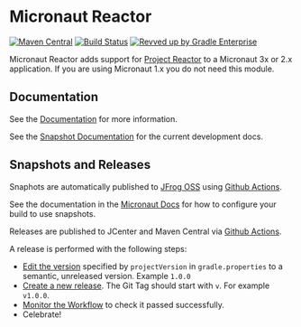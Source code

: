 # Micronaut Reactor

[![Maven Central](https://img.shields.io/maven-central/v/io.micronaut.reactor/micronaut-reactor.svg?label=Maven%20Central)](https://search.maven.org/search?q=g:%22io.micronaut.reactor%22%20AND%20a:%22micronaut-reactor%22)
[![Build Status](https://github.com/micronaut-projects/micronaut-reactor/workflows/Java%20CI/badge.svg)](https://github.com/micronaut-projects/micronaut-reactor/actions)
[![Revved up by Gradle Enterprise](https://img.shields.io/badge/Revved%20up%20by-Gradle%20Enterprise-06A0CE?logo=Gradle&labelColor=02303A)](https://ge.micronaut.io/scans)

Micronaut Reactor adds support for [Project Reactor](https://projectreactor.io/) to a Micronaut 3x or 2.x application. If you are 
using Micronaut 1.x you do not need this module.

## Documentation

See the [Documentation](https://micronaut-projects.github.io/micronaut-reactor/latest/guide/) for more information. 

See the [Snapshot Documentation](https://micronaut-projects.github.io/micronaut-reactor/snapshot/guide/) for the current development docs.

## Snapshots and Releases

Snaphots are automatically published to [JFrog OSS](https://oss.jfrog.org/artifactory/oss-snapshot-local/) using [Github Actions](https://github.com/micronaut-projects/micronaut-reactor/actions).

See the documentation in the [Micronaut Docs](https://docs.micronaut.io/latest/guide/index.html#usingsnapshots) for how to configure your build to use snapshots.

Releases are published to JCenter and Maven Central via [Github Actions](https://github.com/micronaut-projects/micronaut-reactor/actions).

A release is performed with the following steps:

* [Edit the version](https://github.com/micronaut-projects/micronaut-reactor/edit/master/gradle.properties) specified by `projectVersion` in `gradle.properties` to a semantic, unreleased version. Example `1.0.0`
* [Create a new release](https://github.com/micronaut-projects/micronaut-reactor/releases/new). The Git Tag should start with `v`. For example `v1.0.0`.
* [Monitor the Workflow](https://github.com/micronaut-projects/micronaut-reactor/actions?query=workflow%3ARelease) to check it passed successfully.
* Celebrate!
